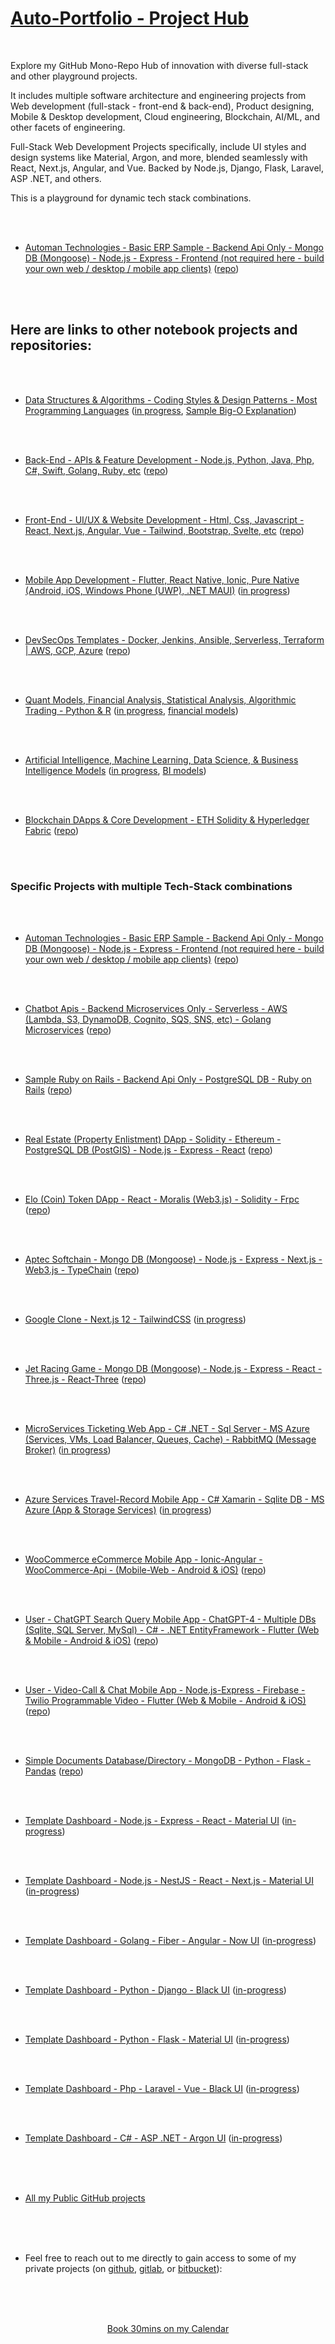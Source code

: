 
# [Auto-Portfolio - Project Hub](#)
<!-- (https://www.auto-portfolio.com) -->

<br />

Explore my GitHub Mono-Repo Hub of innovation with diverse full-stack and other playground projects. 

It includes multiple software architecture and engineering projects from Web development (full-stack - front-end & back-end), Product designing, Mobile & Desktop development, Cloud engineering, Blockchain, AI/ML, and other facets of engineering. 

Full-Stack Web Development Projects specifically, include UI styles and design systems like Material, Argon, and more, blended seamlessly with React, Next.js, Angular, and Vue. Backed by Node.js, Django, Flask, Laravel, ASP .NET, and others. 

This is a playground for dynamic tech stack combinations. 


<br />
<br />

* [Automan Technologies - Basic ERP Sample - Backend Api Only - Mongo DB (Mongoose) - Node.js - Express - Frontend (not required here - build your own web / desktop / mobile app clients)](https://github.com/Amo-Addai/automan-tech-erp)  ([repo](https://github.com/Amo-Addai/automan-tech-erp))

<br />
<br />


## Here are links to other notebook projects and repositories:

<br />
<br />

* [Data Structures & Algorithms - Coding Styles & Design Patterns - Most Programming Languages](https://github.com/Amo-Addai/data-algo)  ([in progress](https://github.com/Amo-Addai/data-algo), [Sample Big-O Explanation](https://docs.google.com/document/d/1KWwbliK1PYVXpt_njYhlCq8t373SC78eb_XJdECacTQ/edit?usp=sharing))

<br />
<br />

* [Back-End - APIs & Feature Development - Node.js, Python, Java, Php, C#, Swift, Golang, Ruby, etc](https://github.com/Amo-Addai/api-feature-development)  ([repo](https://github.com/Amo-Addai/api-feature-development))

<br />
<br />

* [Front-End - UI/UX & Website Development - Html, Css, Javascript - React, Next.js, Angular, Vue - Tailwind, Bootstrap, Svelte, etc](https://github.com/Amo-Addai/ui-ux-development)  ([repo](https://github.com/Amo-Addai/ui-ux-development))

<br />
<br />

* [Mobile App Development - Flutter, React Native, Ionic, Pure Native (Android, iOS, Windows Phone (UWP), .NET MAUI)](https://github.com/Amo-Addai/mobile-app-development)  ([in progress](https://github.com/Amo-Addai/mobile-app-development))

<br />
<br />

* [DevSecOps Templates - Docker, Jenkins, Ansible, Serverless, Terraform | AWS, GCP, Azure](https://github.com/Amo-Addai/devsecops-ci-cd)  ([repo](https://github.com/Amo-Addai/devsecops-ci-cd))

<br />
<br />

* [Quant Models, Financial Analysis, Statistical Analysis, Algorithmic Trading - Python & R](https://github.com/Amo-Addai/quant-financial-analysis-python-r)  ([in progress](https://github.com/Amo-Addai/quant-financial-analysis-python-r), [financial models](https://drive.google.com/drive/folders/14jqhLeGn27UjsFm8th80dElSG0Ul1r0r?usp=sharing))

<br />
<br />

* [Artificial Intelligence, Machine Learning, Data Science, & Business Intelligence Models](https://github.com/Amo-Addai/ai-ml-bi-da)  ([in progress](https://github.com/Amo-Addai/ai-ml-bi-da), [BI models](https://drive.google.com/drive/folders/14jqhLeGn27UjsFm8th80dElSG0Ul1r0r?usp=sharing))

<br />
<br />

* [Blockchain DApps & Core Development - ETH Solidity & Hyperledger Fabric](https://github.com/Amo-Addai/blockchain-development)  ([repo](https://github.com/Amo-Addai/blockchain-development))

<br />
<br />


### Specific Projects with multiple Tech-Stack combinations

<br />
<br />

* [Automan Technologies - Basic ERP Sample - Backend Api Only - Mongo DB (Mongoose) - Node.js - Express - Frontend (not required here - build your own web / desktop / mobile app clients)](https://github.com/Amo-Addai/automan-tech-erp)  ([repo](https://github.com/Amo-Addai/automan-tech-erp))

<br />
<br />

* [Chatbot Apis - Backend Microservices Only - Serverless - AWS (Lambda, S3, DynamoDB, Cognito, SQS, SNS, etc) - Golang Microservices](https://github.com/Amo-Addai/chatbot-apis-serverless-aws-golang-microservices)  ([repo](https://github.com/Amo-Addai/chatbot-apis-serverless-aws-golang-microservices))

<br />
<br />

* [Sample Ruby on Rails - Backend Api Only - PostgreSQL DB - Ruby on Rails](https://github.com/Amo-Addai/rails-api-avva)  ([repo](https://github.com/Amo-Addai/rails-api-avva))

<br />
<br />

* [Real Estate (Property Enlistment) DApp - Solidity - Ethereum - PostgreSQL DB (PostGIS) - Node.js - Express - React](https://github.com/Amo-Addai/real-estate-blockchain-dapp)  ([repo](https://github.com/Amo-Addai/real-estate-blockchain-dapp))

<br />
<br />

* [Elo (Coin) Token DApp - React - Moralis (Web3.js) - Solidity - Frpc](https://github.com/Amo-Addai/eco-coin-dapp)  ([repo](https://github.com/Amo-Addai/eco-coin-dapp))

<br />
<br />

* [Aptec Softchain - Mongo DB (Mongoose) - Node.js - Express - Next.js - Web3.js - TypeChain](https://github.com/Amo-Addai/aptec-softchain)  ([repo](https://github.com/Amo-Addai/aptec-softchain))

<br />
<br />

* [Google Clone - Next.js 12 - TailwindCSS](https://github.com/Amo-Addai/google-clone-nextjs12)  ([in progress](https://github.com/Amo-Addai/google-clone-nextjs12))

<br />
<br />

* [Jet Racing Game - Mongo DB (Mongoose) - Node.js - Express - React - Three.js - React-Three](https://github.com/Amo-Addai/jet-racing-game)  ([repo](https://github.com/Amo-Addai/jet-racing-game))

<br />
<br />

* [MicroServices Ticketing Web App - C# .NET - Sql Server - MS Azure (Services, VMs, Load Balancer, Queues, Cache) - RabbitMQ (Message Broker)](https://github.com/Amo-Addai/azure-services-ticketing-app)  ([in progress](https://github.com/Amo-Addai/azure-services-ticketing-app))

<br />
<br />

* [Azure Services Travel-Record Mobile App - C# Xamarin - Sqlite DB - MS Azure (App & Storage Services)](https://github.com/Amo-Addai/azure-services-travel-record-app)  ([in progress](https://github.com/Amo-Addai/azure-services-travel-record-app))

<br />
<br />

* [WooCommerce eCommerce Mobile App - Ionic-Angular - WooCommerce-Api - (Mobile-Web - Android & iOS)](https://github.com/Amo-Addai/ionic-woocommerce-app)  ([repo](https://github.com/Amo-Addai/ionic-woocommerce-app))

<br />
<br />

* [User - ChatGPT Search Query Mobile App - ChatGPT-4 - Multiple DBs (Sqlite, SQL Server, MySql) - C# - .NET EntityFramework - Flutter (Web & Mobile - Android & iOS)](https://github.com/Amo-Addai/user-chatgpt-search-query-app)  ([repo](https://github.com/Amo-Addai/user-chatgpt-search-query-app))

<br />
<br />

* [User - Video-Call & Chat Mobile App - Node.js-Express - Firebase - Twilio Programmable Video - Flutter (Web & Mobile - Android & iOS)](https://github.com/Amo-Addai/user-video-call-chat-app)  ([repo](https://github.com/Amo-Addai/user-video-call-chat-app))

<br />
<br />

* [Simple Documents Database/Directory - MongoDB - Python - Flask - Pandas](https://github.com/Amo-Addai/python-flask-file-database)  ([repo](https://github.com/Amo-Addai/python-flask-file-database))

<br />
<br />

* [Template Dashboard - Node.js - Express - React - Material UI](https://github.com/Amo-Addai/nodejs-react-material-app)  ([in-progress](https://github.com/Amo-Addai/nodejs-react-material-app))

<br />
<br />

* [Template Dashboard - Node.js - NestJS - React - Next.js - Material UI](https://github.com/Amo-Addai/nest-next-material-app)  ([in-progress](https://github.com/Amo-Addai/nest-next-material-app))

<br />
<br />

* [Template Dashboard - Golang - Fiber - Angular - Now UI](https://github.com/Amo-Addai/golang-angular-now-app)  ([in-progress](https://github.com/Amo-Addai/golang-angular-now-app))

<br />
<br />

* [Template Dashboard - Python - Django - Black UI](https://github.com/Amo-Addai/django-black-app)  ([in-progress](https://github.com/Amo-Addai/django-black-app))

<br />
<br />

* [Template Dashboard - Python - Flask - Material UI](https://github.com/Amo-Addai/flask-material-app)  ([in-progress](https://github.com/Amo-Addai/flask-material-app))

<br />
<br />

* [Template Dashboard - Php - Laravel - Vue - Black UI](https://github.com/Amo-Addai/laravel-vue-black-app)  ([in-progress](https://github.com/Amo-Addai/laravel-vue-black-app))

<br />
<br />

* [Template Dashboard - C# - ASP .NET - Argon UI](https://github.com/Amo-Addai/asp-net-argon-app)  ([in-progress](https://github.com/Amo-Addai/asp-net-argon-app))

<br />
<br />
<br />

* [All my Public GitHub projects](https://github.com/Amo-Addai?tab=repositories)

<br />
<br />
<br />

* Feel free to reach out to me directly to gain access to some of my private projects (on [github](https://github.com/Amo-Addai/), [gitlab](https://gitlab.com/users/Mr.Amo-Addai/), or [bitbucket](https://bitbucket.org/kwadwo_amoad/)):

<br />
<br />
<br />

<p align="center"><a href="https://calendly.com/kwadwoamoad/30min">Book 30mins on my Calendar</a></p>

<br />
<br />
<br />
